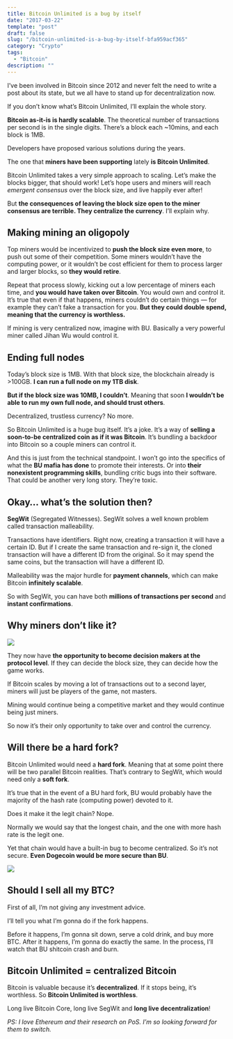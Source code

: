 ```yaml
---
title: Bitcoin Unlimited is a bug by itself
date: "2017-03-22"
template: "post"
draft: false
slug: "/bitcoin-unlimited-is-a-bug-by-itself-bfa959acf365"
category: "Crypto"
tags:
  - "Bitcoin"
description: ""
---
```


I’ve been involved in Bitcoin since 2012 and never felt the need to write a post about its state, but we all have to stand up for decentralization now.

If you don’t know what’s Bitcoin Unlimited, I’ll explain the whole story.

**Bitcoin as-it-is is hardly scalable**. The theoretical number of transactions per second is in the single digits. There’s a block each ~10mins, and each block is 1MB.

Developers have proposed various solutions during the years.

The one that **miners have been supporting** lately **is Bitcoin Unlimited**.

Bitcoin Unlimited takes a very simple approach to scaling. Let’s make the blocks bigger, that should work! Let’s hope users and miners will reach *emergent consensus* over the block size, and live happily ever after!

But **the consequences of leaving the block size open to the miner consensus are terrible. They centralize the currency**. I’ll explain why.

## Making mining an oligopoly

Top miners would be incentivized to **push the block size even more**, to push out some of their competition. Some miners wouldn’t have the computing power, or it wouldn’t be cost efficient for them to process larger and larger blocks, so **they would retire**.

Repeat that process slowly, kicking out a low percentage of miners each time, and **you would have taken over Bitcoin**. You would own and control it. It’s true that even if that happens, miners couldn’t do certain things — for example they can’t fake a transaction for you. **But they could double spend, meaning that the currency is worthless.**

If mining is very centralized now, imagine with BU. Basically a very powerful miner called Jihan Wu would control it.

## Ending full nodes

Today’s block size is 1MB. With that block size, the blockchain already is >100GB. **I can run a full node on my 1TB disk**.

**But if the block size was 10MB, I couldn’t**. Meaning that soon **I wouldn’t be able to run my own full node, and should trust others**.

Decentralized, trustless currency? No more.

So Bitcoin Unlimited is a huge bug itself. It’s a joke. It’s a way of **selling a soon-to-be centralized coin as if it was Bitcoin**. It’s bundling a backdoor into Bitcoin so a couple miners can control it.

And this is just from the technical standpoint. I won’t go into the specifics of what the **BU mafia has done** to promote their interests. Or into **their nonexistent programming skills**, bundling critic bugs into their software. That could be another very long story. They’re toxic.

## Okay… what’s the solution then?

**SegWit** (Segregated Witnesses). SegWit solves a well known problem called transaction malleability.

Transactions have identifiers. Right now, creating a transaction it will have a certain ID. But if I create the same transaction and re-sign it, the cloned transaction will have a different ID from the original. So it may spend the same coins, but the transaction will have a different ID.

Malleability was the major hurdle for **payment channels**, which can make Bitcoin **infinitely scalable**.

So with SegWit, you can have both **millions of transactions per second** and **instant confirmations**.

## Why miners don’t like it?

![](https://cdn-images-1.medium.com/max/2000/1*Z6VQRfZkMAn20Th_iwak0w.jpeg)

They now have **the opportunity to become decision makers at the protocol level**. If they can decide the block size, they can decide how the game works.

If Bitcoin scales by moving a lot of transactions out to a second layer, miners will just be players of the game, not masters.

Mining would continue being a competitive market and they would continue being just miners.

So now it’s their only opportunity to take over and control the currency.

## Will there be a hard fork?

Bitcoin Unlimited would need a **hard fork**. Meaning that at some point there will be two parallel Bitcoin realities. That’s contrary to SegWit, which would need only a **soft fork**.

It’s true that in the event of a BU hard fork, BU would probably have the majority of the hash rate (computing power) devoted to it.

Does it make it the legit chain? Nope.

Normally we would say that the longest chain, and the one with more hash rate is the legit one.

Yet that chain would have a built-in bug to become centralized. So it’s not secure. **Even Dogecoin would be more secure than BU**.

![](https://cdn-images-1.medium.com/max/2688/1*McEBxOhjS1srrDAE38VpXw.jpeg)

## Should I sell all my BTC?

First of all, I’m not giving any investment advice.

I’ll tell you what I’m gonna do if the fork happens.

Before it happens, I’m gonna sit down, serve a cold drink, and buy more BTC. After it happens, I’m gonna do exactly the same. In the process, I’ll watch that BU shitcoin crash and burn.

## Bitcoin Unlimited = centralized Bitcoin

Bitcoin is valuable because it’s **decentralized**. If it stops being, it’s worthless. So **Bitcoin Unlimited is worthless**.

Long live Bitcoin Core, long live SegWit and **long live decentralization**!

*PS: I love Ethereum and their research on PoS. I’m so looking forward for them to switch.*
